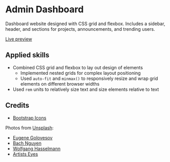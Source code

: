 # Admin Dashboard

Dashboard website designed with CSS grid and flexbox. Includes a sidebar, header, and sections for projects, announcements, and trending users.

[Live preview](https://cyxlan.github.io/admin-dashboard)

## Applied skills
- Combined CSS grid and flexbox to lay out design of elements
	- Implemented nested grids for complex layout positioning
	- Used `auto-fit` and `minmax()` to responsively resize and wrap grid elements on different browser widths
- Used `rem` units to relatively size text and size elements relative to text

## Credits
- [Bootstrap Icons](https://icons.getbootstrap.com/)

Photos from [Unsplash](https://unsplash.com/):
- [Eugene Golovesov](https://unsplash.com/photos/a-bunch-of-white-flowers-with-green-leaves-y_qZq6AvhKY)
- [Bach Nguyen](https://unsplash.com/photos/a-group-of-fish-swimming-in-a-pond-r01TAFaWt_g)
- [Wolfgang Hasselmann](https://unsplash.com/photos/a-lone-tree-in-a-field-of-blue-and-yellow-flowers-iGCInQvhk4s)
- [Artists Eyes](https://unsplash.com/photos/a-bunch-of-flowers-that-are-in-the-grass-XrIT0vgMpkI)